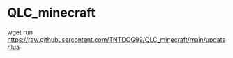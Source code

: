 # QLC_minecraft


wget run https://raw.githubusercontent.com/TNTDOG99/QLC_minecraft/main/updater.lua
